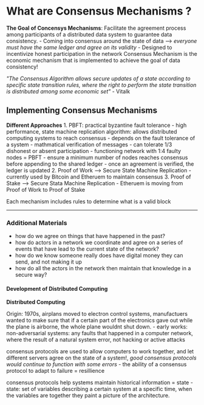 # What are Consensus Mechanisms ?

**The Goal of Concensys Mechanisms**: Facilitate the agreement process among participants of a distributed data system to guarantee data consistency.
    - Coming into consensus around the state of data --> *everyone must have the same ledger and agree on its validity* 
    - Designed to incentivize honest participation in the network
Consensus Mechanism is the economic mechanism that is implemented to achieve the goal of data consistency!

*"The Consensus Algorithm allows secure updates of a state according to specific state transition rules, where the right to perform the state transition is distributed among some economic set"* - Vitalk 

## Implementing Consensus Mechanisms
**Different Approaches**
    1. PBFT: practical byzantine fault tolerance
        - high performance, state machine replication algorithm: allows distributed computing systems to reach consensus 
        - depends on the fault tolerance of a system
            - mathmatical verification of messages
            - can tolerate 1/3 dishonest or absent participation
            - functioning network with 1:4 faulty nodes = PBFT 
        - ensure a minimum number of nodes reaches consensus before appending to the shared ledger
            - once an agreement is verified, the ledger is updated
    2. Proof of Work --> Secure State Machine Replication
        - currently used by Bitcoin and Etheruem to maintain consensus
    3. Proof of Stake --> Secure Stata Machine Replication
        - Etheruem is moving from Proof of Work to Proof of Stake

Each mechanism includes rules to determine what is a valid block

---
### Additional Materials

- how do we agree on things that have happened in the past?
- how do actors in a network we coordinate and agree on a series of events that have lead to the current state of the network?
- how do we know someone really does have digital money they can send, and not making it up
- how do all the actors in the network then maintain that knowledge in a secure way?

#### Development of Distributed Computing

**Distributed Computing**

Origin: 1970s, airplans moved to electron control systems, manufactuers wanted to make sure that if a certain part of the electronics gave out while the plane is airborne, the whole plane wouldnt shut down.
    - early works: non-adversarial systems: any faults that happened in a computer network, where the result of a natural system error, not hacking or active attacks

consensus protocols are used to allow computers to work together, and let different servers agree on the state of a system!, *good consensus protocols would continue to function with some errors*
    - the ability of a consensus protocol to adapt to failure = resillience

consensus protocols help systems maintain historical information = state
    - state: set of variables describing a certain system at a specific time, when the variables are together they paint a picture of the architecture.

